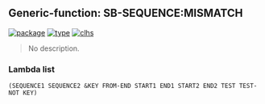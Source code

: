 ## Generic-function: SB-SEQUENCE:MISMATCH
[![package](https://img.shields.io/badge/Package-SB--SEQUENCE-5f9ea0.svg?style=social&colorA=999999)](../) [![type](https://img.shields.io/badge/Type-Generic--Function-5f9ea0.svg?style=social&colorA=999999)](../#generic-function) [![clhs](https://img.shields.io/badge/CLHS-MISMATCH-5f9ea0.svg?style=social&colorA=999999)](http://www.lispworks.com/documentation/HyperSpec/Body/f_mismat.htm) 

> No description.

### Lambda list
```
(SEQUENCE1 SEQUENCE2 &KEY FROM-END START1 END1 START2 END2 TEST TEST-NOT KEY)
```
